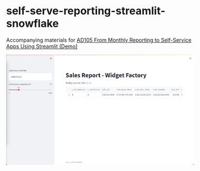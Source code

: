 # self-serve-reporting-streamlit-snowflake

Accompanying materials for [AD105 From Monthly Reporting to Self-Service Apps Using Streamlit (Demo)](https://www.snowflake.com/summit/agenda/?agendaPath=session/919385) 

![](https://github.com/randyzwitch/self-serve-reporting-streamlit-snowflake/blob/main/basic_streamlit_report.png)
